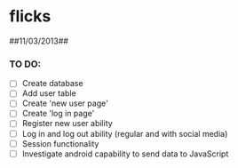 flicks
======

##11/03/2013##

### TO DO: ###
  + [ ] Create database
  + [ ] Add user table
  + [ ] Create 'new user page'
  + [ ] Create 'log in page'
  + [ ] Register new user ability
  + [ ] Log in and log out ability (regular and with social media)
  + [ ] Session functionality
  + [ ] Investigate android capability to send data to JavaScript
